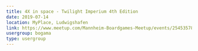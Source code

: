```yaml
---
title: 4X in space - Twilight Imperium 4th Edition
date: 2019-07-14
location: MyPlace, Ludwigshafen
link: https://www.meetup.com/Mannheim-Boardgames-Meetup/events/254535783/
usergroup: bogama
type: usergroup
---
```

